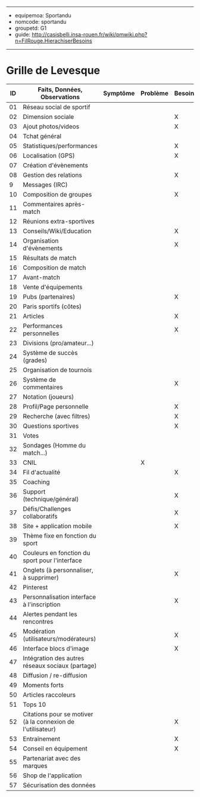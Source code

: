 
---
- equipemoa: Sportandu
- nomcode: sportandu
- groupetd: G1
- guide: http://casisbelli.insa-rouen.fr/wiki/pmwiki.php?n=FilRouge.HierachiserBesoins
---
# Grille de Levesque

| ID | Faits, Données, Observations | Symptôme | Problème | Besoin | Opportunité | Solution | Objectif | Relatif à | Hors-sujet |
|----|------------------------------|----------|----------|--------|-------------|----------|----------|-----------|------------|
| 01 |Réseau social de sportif      |          |          |        |             |          |     X    |           |            |
| 02 |Dimension sociale             |          |          |    X    |             |          |          |           |            |
| 03 |Ajout photos/videos           |          |          |    X    |             |          |          |           |            |
| 04 |Tchat général                 |          |          |        |      X       |          |          |           |            |
| 05 |Statistiques/performances     |          |          |    X    |             |          |          |           |            |
| 06 |Localisation (GPS)            |          |          |   X     |             |          |          |           |            |
| 07 |Création d'évènements         |          |          |        |     X        |          |          |           |            |
| 08 |Gestion des relations         |          |          |    X    |            |          |          |           |            |
| 9 |Messages (IRC)                |          |          |        |     X        |          |          |           |            |
| 10 |Composition de groupes        |          |          |    X    |          |          |          |           |            |
| 11 |Commentaires après-match      |          |          |        |     X       |          |          |           |            |
| 12 |Réunions extra-sportives      |          |          |        |     X      |          |          |           |            |
| 13 |Conseils/Wiki/Education       |          |          |    X    |             |          |          |           |            |
| 14 |Organisation d'évènements     |          |          |    X    |             |          |          |           |            |
| 15 |Résultats de match            |          |          |       |      X       |          |          |           |            |
| 16 |Composition de match          |          |          |        |     X        |          |          |           |            |
| 17 |Avant-match                   |          |          |        |       X      |          |          |           |            |
| 18 |Vente d'équipements           |          |          |        |   X          |          |          |           |            |
| 19 |Pubs (partenaires)            |          |          |    X    |             |          |          |           |            |
| 20 |Paris sportifs (côtes)        |          |          |        |      X       |          |          |           |            |
| 21 |Articles                      |          |          |     X   |             |          |          |           |            |
| 22 |Performances personnelles     |          |          |    X   |             |          |          |           |            |
| 23 |Divisions (pro/amateur...)    |          |          |        |      X       |          |          |           |            |
| 24 |Système de succès (grades)    |          |          |        |    X         |          |          |           |            |
| 25 |Organisation de tournois      |          |          |        |     X        |          |          |           |            |
| 26 |Système de commentaires       |          |          |   X    |             |          |          |           |            |
| 27 |Notation (joueurs)            |          |          |        |       X      |          |          |           |            |
| 28 |Profil/Page personnelle       |          |          |     X   |             |          |          |           |            |
| 29 |Recherche (avec filtres)      |          |          |    X   |             |          |          |           |            |
| 30 |Questions sportives           |          |          |     X  |             |          |          |           |            |
| 31 |Votes                         |          |          |        |       X      |          |          |           |            |
| 32 |Sondages (Homme du match...)  |          |          |        |       X      |          |          |           |            |
| 33 |CNIL                          |          |   X       |        |             |          |          |           |            |
| 34 |Fil d'actualité               |          |          |    X    |             |          |          |           |            |
| 35 |Coaching                      |          |          |        |      X       |          |          |           |            |
| 36 |Support (technique/général)   |          |          |   X     |             |          |          |           |            |
| 37 |Défis/Challenges collaboratifs|          |          |   X   |             |          |          |           |            |
| 38 |Site + application mobile     |          |          |     X   |             |          |          |           |            |
| 39 |Thème fixe en fonction du sport|         |          |        |      X       |          |          |           |            |
| 40 |Couleurs en fonction du sport pour l'interface|          |          |        |     X        |          |          |           |            |
| 41 |Onglets (à personnaliser, à supprimer)|          |          |    X    |             |          |          |           |            |
| 42 |Pinterest                     |          |          |        |       X      |          |          |           |            |
| 43 |Personnalisation interface à l'inscription|          |          |   X     |             |          |          |           |            |
| 44 |Alertes pendant les rencontres|          |          |        |   X          |          |          |           |            |
| 45 |Modération (utilisateurs/modérateurs)|          |          |   X     |             |          |          |           |            |
| 46 |Interface blocs d'image       |          |          |    X    |             |          |          |           |            |
| 47 |Intégration des autres réseaux sociaux (partage)|          |          |        |      X       |          |          |           |            |
| 48 |Diffusion / re-diffusion      |          |          |        |     X        |          |          |           |            |
| 49 |Moments forts                 |          |          |        |     X        |          |          |           |            |
| 50 |Articles raccoleurs           |          |          |        |     X        |          |          |           |            |
| 51 |Tops 10                       |          |          |        |      X       |          |          |           |            |
| 52 |Citations pour se motiver (à la connexion de l'utilisateur)|          |          |  X      |             |          |          |           |            |
| 53 |Entraînement                  |          |          |    X    |             |          |          |           |            |
| 54 |Conseil en équipement         |          |          |   X     |             |          |          |           |            |
| 55 |Partenariat avec des marques  |          |          |        |      X       |          |          |           |            |
| 56 |Shop de l'application         |          |          |        |      X       |          |          |           |            |
| 57 |Sécurisation des données      |          |          |        |              |    33      |          |           |            |
